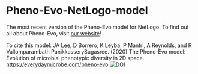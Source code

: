 # Pheno-Evo-NetLogo-model
The most recent version of the Pheno-Evo model for NetLogo.
To find out all about Pheno-Evo, visit [our website](https://jessicaaudreylee.github.io/pheno-evo.github.io/)!

To cite this model: JA Lee, D Borrero, K Leyba, P Mantri, A Reynolds, and R Vallomparambath PanikkasserySugasree. (2020) The Pheno-Evo model: Evolution of microbial phenotypic diversity in 2D space. https://everydaymicrobe.com/pheno-evo
[![DOI](https://zenodo.org/badge/292398655.svg)](https://zenodo.org/badge/latestdoi/292398655)
